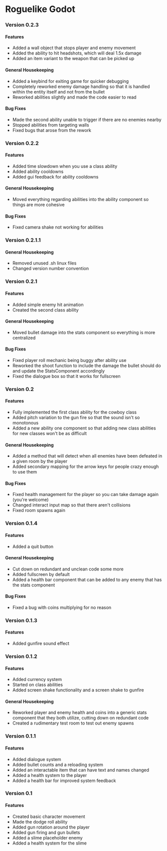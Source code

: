 # Roguelike Godot
### Version 0.2.3
#### Features
- Added a wall object that stops player and enemy movement
- Added the ability to hit headshots, which will deal 1.5x damage
- Added an item variant to the weapon that can be picked up
#### General Housekeeping
- Added a keybind for exiting game for quicker debugging
- Completely reworked enemy damage handling so that it is handled within the entity itself and not from the bullet
- Reworked abilities slightly and made the code easier to read
#### Bug Fixes
- Made the second ability unable to trigger if there are no enemies nearby
- Stopped abilities from targeting walls
- Fixed bugs that arose from the rework

### Version 0.2.2
#### Features
- Added time slowdown when you use a class ability
- Added ability cooldowns
- Added gui feedback for ability cooldowns
#### General Housekeeping
- Moved everything regarding abilities into the ability component so things are more cohesive
#### Bug Fixes
- Fixed camera shake not working for abilities

### Version 0.2.1.1
#### General Housekeeping
- Removed unused .sh linux files
- Changed version number convention

### Version 0.2.1
#### Features
- Added simple enemy hit animation
- Created the second class ability
#### General Housekeeping
- Moved bullet damage into the stats component so everything is more centralized
#### Bug Fixes
- Fixed player roll mechanic being buggy after ability use
- Reworked the shoot function to include the damage the bullet should do and update the StatsComponent accordingly
- Fixed the dialogue box so that it works for fullscreen

### Version 0.2
#### Features
- Fully implemented the first class ability for the cowboy class
- Added pitch variation to the gun fire so that the sound isn't so monotonous
- Added a new ability one component so that adding new class abilities for new classes won't be as difficult
#### General Housekeeping
- Added a method that will detect when all enemies have been defeated in a given room by the player
- Added secondary mapping for the arrow keys for people crazy enough to use them
#### Bug Fixes
- Fixed health management for the player so you can take damage again (you're welcome)
- Changed interact input map so that there aren't collisions
- Fixed room spawns again

### Version 0.1.4
#### Features 
- Added a quit button
#### General Housekeeping
- Cut down on redundant and unclean code some more
- Added fullscreen by default
- Added a health bar component that can be added to any enemy that has the stats component
#### Bug Fixes
- Fixed a bug with coins multiplying for no reason

### Version 0.1.3
#### Features
- Added gunfire sound effect

### Version 0.1.2
#### Features
- Added currency system
- Started on class abilities
- Added screen shake functionality and a screen shake to gunfire
#### General Housekeeping
- Reworked player and enemy health and coins into a generic stats component that they both utilize, cutting down on redundant code
- Created a rudimentary test room to test out enemy spawns

### Version 0.1.1
#### Features
- Added dialogue system
- Added bullet counts and a reloading system
- Added an interactable item that can have text and names changed
- Added a health system to the player
- Added a health bar for improved system feedback

### Version 0.1
#### Features
- Created basic character movement
- Made the dodge roll ability
- Added gun rotation around the player
- Added gun firing and gun bullets
- Added a slime placeholder enemy
- Added a health system for the slime
